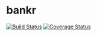 bankr
=====
[![Build Status](https://travis-ci.org/jessicafraines/bankr.svg)](https://travis-ci.org/jessicafraines/bankr)
[![Coverage Status](https://coveralls.io/repos/jessicafraines/bankr/badge.png)](https://coveralls.io/r/jessicafraines/bankr)
